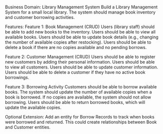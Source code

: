 Business Domain: Library Management System
Build a Library Management System for a small local library. The system should manage book inventory and customer borrowing activities.

Features:
Feature 1: Book Management (CRUD)
Users (library staff) should be able to add new books to the inventory.
Users should be able to view all available books.
Users should be able to update book details (e.g., changing the number of available copies after restocking).
Users should be able to delete a book if there are no copies available and no pending borrows.

Feature 2: Customer Management (CRUD)
Users should be able to register new customers by adding their personal information.
Users should be able to view all customers.
Users should be able to update customer information.
Users should be able to delete a customer if they have no active book borrowings.

Feature 3: Borrowing Activity
Customers should be able to borrow available books.
The system should update the number of available copies when a book is borrowed.
If no copies are available, the system should not allow borrowing.
Users should be able to return borrowed books, which will update the available copies.

Optional Extension:
Add an entity for Borrow Records to track when books were borrowed and returned. This could create relationships between Book and Customer entities. 